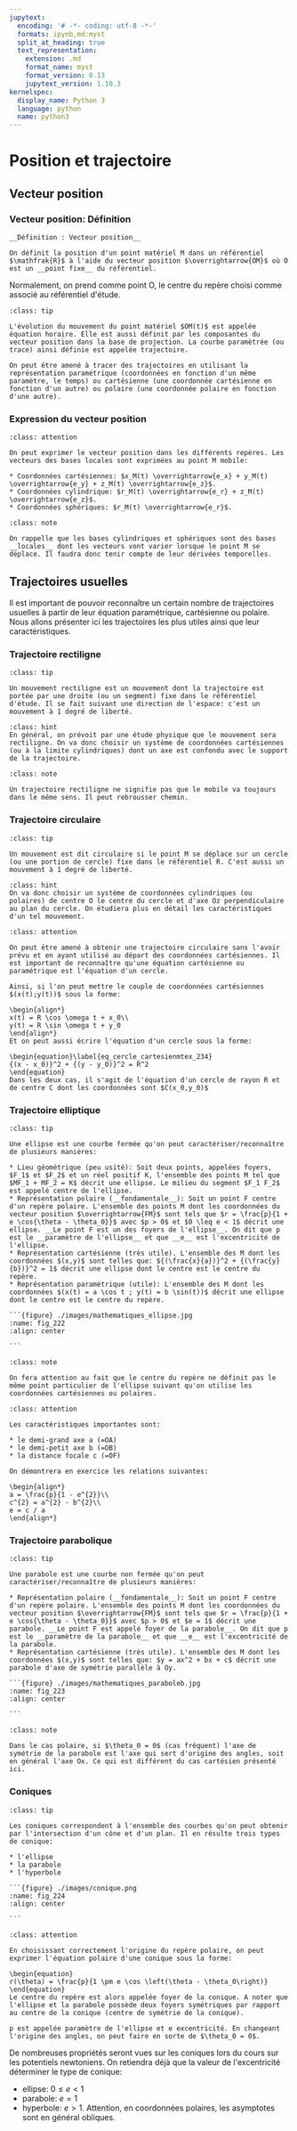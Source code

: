 ```yaml
---
jupytext:
  encoding: '# -*- coding: utf-8 -*-'
  formats: ipynb,md:myst
  split_at_heading: true
  text_representation:
    extension: .md
    format_name: myst
    format_version: 0.13
    jupytext_version: 1.10.3
kernelspec:
  display_name: Python 3
  language: python
  name: python3
---
```

# Position et trajectoire

## Vecteur position

### Vecteur position: Définition

````{important}
__Définition : Vecteur position__

On définit la position d'un point matériel M dans un référentiel $\mathfrak{R}$ à l'aide du vecteur position $\overrightarrow{OM}$ où O est un __point fixe__ du référentiel.

````


Normalement, on prend comme point O, le centre du repère choisi comme associé au référentiel d'étude.


````{admonition} Définition : Equation horaire et trajectoire
:class: tip

L'évolution du mouvement du point matériel $OM(t)$ est appelée équation horaire. Elle est aussi définit par les composantes du vecteur position dans la base de projection. La courbe paramètrée (ou trace) ainsi définie est appelée trajectoire.

On peut être amené à tracer des trajectoires en utilisant la représentation paramétrique (coordonnées en fonction d'un même paramètre, le temps) ou cartésienne (une coordonnée cartésienne en fonction d'un autre) ou polaire (une coordonnée polaire en fonction d'une autre).

````

### Expression du vecteur position

````{admonition} Fondamental : Expressions
:class: attention

On peut exprimer le vecteur position dans les différents repères. Les vecteurs des bases locales sont exprimées au point M mobile:

* Coordonnées cartésiennes: $x_M(t) \overrightarrow{e_x} + y_M(t) \overrightarrow{e_y} + z_M(t) \overrightarrow{e_z}$.
* Coordonnées cylindrique: $r_M(t) \overrightarrow{e_r} + z_M(t) \overrightarrow{e_z}$.
* Coordonnées sphériques: $r_M(t) \overrightarrow{e_r}$.
````

````{admonition} Attention : 
:class: note

On rappelle que les bases cylindriques et sphériques sont des bases __locales__ dont les vecteurs vont varier lorsque le point M se déplace. Il faudra donc tenir compte de leur dérivées temporelles.

````

## Trajectoires usuelles

Il est important de pouvoir reconnaître un certain nombre de trajectoires usuelles à partir de leur équation paramétrique, cartésienne ou polaire. Nous allons présenter ici les trajectoires les plus utiles ainsi que leur caractéristiques.


### Trajectoire rectiligne

````{admonition} Définition : Mouvement rectiligne
:class: tip

Un mouvement rectiligne est un mouvement dont la trajectoire est portée par une droite (ou un segment) fixe dans le référentiel d'étude. Il se fait suivant une direction de l'espace: c'est un mouvement à 1 degré de liberté.

````

````{admonition} Choix du système de coordonnées
:class: hint
En général, on prévoit par une étude physique que le mouvement sera rectiligne. On va donc choisir un système de coordonnées cartésiennes (ou à la limite cylindriques) dont un axe est confondu avec le support de la trajectoire.
````

````{admonition} Attention : 
:class: note

Un trajectoire rectiligne ne signifie pas que le mobile va toujours dans le même sens. Il peut rebrousser chemin.

````

### Trajectoire circulaire

````{admonition} Définition : Mouvement circulaire
:class: tip

Un mouvement est dit circulaire si le point M se déplace sur un cercle (ou une portion de cercle) fixe dans le référentiel R. C'est aussi un mouvement à 1 degré de liberté.

````

````{admonition} Choix du système de coordonnées
:class: hint
On va donc choisir un système de coordonnées cylindriques (ou polaires) de centre O le centre du cercle et d'axe Oz perpendiculaire au plan du cercle. On étudiera plus en détail les caractéristiques d'un tel mouvement.
````

````{admonition} Fondamental : Equation cartésienne et paramétrique
:class: attention

On peut être amené à obtenir une trajectoire circulaire sans l'avoir prévu et en ayant utilisé au départ des coordonnées cartésiennes. Il est important de reconnaître qu'une équation cartésienne ou paramétrique est l'équation d'un cercle.

Ainsi, si l'on peut mettre le couple de coordonnées cartésiennes $(x(t);y(t))$ sous la forme:

\begin{align*}
x(t) = R \cos \omega t + x_0\\
y(t) = R \sin \omega t + y_0
\end{align*}
Et on peut aussi écrire l'équation d'un cercle sous la forme:

\begin{equation}\label{eq_cercle_cartesienmtex_234}
{(x - x_0)}^2 + {(y - y_0)}^2 = R^2
\end{equation}
Dans les deux cas, il s'agit de l'équation d'un cercle de rayon R et de centre C dont les coordonnées sont $C(x_0,y_0)$
````

### Trajectoire elliptique

````{admonition} Définition : Ellipse
:class: tip

Une ellipse est une courbe fermée qu'on peut caractériser/reconnaître de plusieurs manières:

* Lieu géométrique (peu usité): Soit deux points, appelées foyers, $F_1$ et $F_2$ et un réel positif K, l'ensemble des points M tel que $MF_1 + MF_2 = K$ décrit une ellipse. Le milieu du segment $F_1 F_2$ est appelé centre de l'ellipse.
* Représentation polaire (__fondamentale__): Soit un point F centre d'un repère polaire. L'ensemble des points M dont les coordonnées du vecteur position $\overrightarrow{FM}$ sont tels que $r = \frac{p}{1 + e \cos{\theta - \theta_0}}$ avec $p > 0$ et $0 \leq e < 1$ décrit une ellipse. __Le point F est un des foyers de l'ellipse__. On dit que p est le __paramètre de l'ellipse__ et que __e__ est l'excentricité de l'ellipse.
* Représentation cartésienne (très utile). L'ensemble des M dont les coordonnées $(x,y)$ sont telles que: ${(\frac{x}{a})}^2 + {(\frac{y}{b})}^2 = 1$ décrit une ellipse dont le centre est le centre du repère.
* Représentation paramétrique (utile): L'ensemble des M dont les coordonnées $(x(t) = a \cos t ; y(t) = b \sin(t))$ décrit une ellipse dont le centre est le centre du repère.

```{figure} ./images/mathematiques_ellipse.jpg
:name: fig_222
:align: center

```

````

````{admonition} Attention : 
:class: note

On fera attention au fait que le centre du repère ne définit pas le même point particulier de l'ellipse suivant qu'on utilise les coordonnées cartésiennes ou polaires.

````

````{admonition} Fondamental : Caractéristiques d'une ellipse.
:class: attention

Les caractéristiques importantes sont:

* le demi-grand axe a (=OA)
* le demi-petit axe b (=OB)
* la distance focale c (=OF)

On démontrera en exercice les relations suivantes:

\begin{align*}
a = \frac{p}{1 - e^{2}}\\
c^{2} = a^{2} - b^{2}\\
e = c / a
\end{align*}
````
### Trajectoire parabolique

````{admonition} Définition : Parabole
:class: tip

Une parabole est une courbe non fermée qu'on peut caractériser/reconnaître de plusieurs manières:

* Représentation polaire (__fondamentale__): Soit un point F centre d'un repère polaire. L'ensemble des points M dont les coordonnées du vecteur position $\overrightarrow{FM}$ sont tels que $r = \frac{p}{1 + e \cos{\theta - \theta_0}}$ avec $p > 0$ et $e = 1$ décrit une parabole. __Le point F est appelé foyer de la parabole__. On dit que p est le __paramètre de la parabole__ et que __e__ est l'excentricité de la parabole.
* Représentation cartésienne (très utile). L'ensemble des M dont les coordonnées $(x,y)$ sont telles que: $y = ax^2 + bx + c$ décrit une parabole d'axe de symétrie parallèle à Oy.

```{figure} ./images/mathematiques_paraboleb.jpg
:name: fig_223
:align: center

```

````

````{admonition} Attention : 
:class: note

Dans le cas polaire, si $\theta_0 = 0$ (cas fréquent) l'axe de symétrie de la parabole est l'axe qui sert d'origine des angles, soit en général l'axe Ox. Ce qui est différent du cas cartésien présenté ici.

````

### Coniques

````{admonition} Définition : Coniques
:class: tip

Les coniques correspondent à l'ensemble des courbes qu'on peut obtenir par l'intersection d'un cône et d'un plan. Il en résulte trois types de conique:

* l'ellipse
* la parabole
* l'hyperbole

```{figure} ./images/conique.png
:name: fig_224
:align: center

```

````

````{admonition} Fondamental : Equation polaire d'une conique
:class: attention

En choisissant correctement l'origine du repère polaire, on peut exprimer l'équation polaire d'une conique sous la forme:

\begin{equation}
r(\theta) = \frac{p}{1 \pm e \cos \left(\theta - \theta_0\right)}
\end{equation}
Le centre du repère est alors appelée foyer de la conique. A noter que l'ellipse et la parabole possède deux foyers symétriques par rapport au centre de la conique (centre de symétrie de la conique).

p est appelée paramètre de l'ellipse et e excentricité. En changeant l'origine des angles, on peut faire en sorte de $\theta_0 = 0$.
````


De nombreuses propriétés seront vues sur les coniques lors du cours sur les potentiels newtoniens. On retiendra déjà que la valeur de l'excentricité déterminer le type de conique:

* ellipse: $0 \leq e < 1$
* parabole: $e = 1$
* hyperbole: $e > 1$. Attention, en coordonnées polaires, les asymptotes sont en général obliques.

